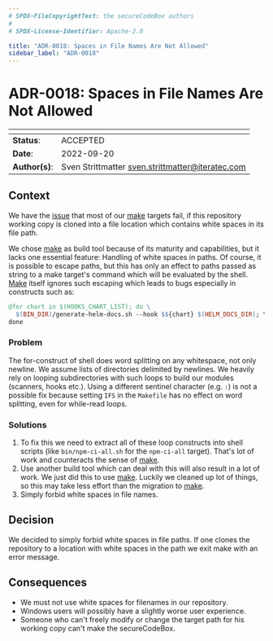 ```yaml
---
# SPDX-FileCopyrightText: the secureCodeBox authors
#
# SPDX-License-Identifier: Apache-2.0

title: "ADR-0018: Spaces in File Names Are Not Allowed"
sidebar_label: "ADR-0018"
---
```

# ADR-0018: Spaces in File Names Are Not Allowed

| <!-- -->       | <!-- -->                                           |
|----------------|----------------------------------------------------|
| **Status**:    | ACCEPTED                                           |
| **Date**:      | 2022-09-20                                         |
| **Author(s)**: | Sven Strittmatter [sven.strittmatter@iteratec.com](mailto:Sven.Strittmatter@iteratec.com) |

## Context

We have the [issue](https://github.com/secureCodeBox/secureCodeBox/issues/1353) that most of our [make][gnu-make] targets fail, if this repository working copy is cloned into a file location which contains white spaces in its file path.

We chose [make][gnu-make] as build tool because of its maturity and capabilities, but it lacks one essential feature: Handling of white spaces in paths. Of course, it is possible to escape paths, but this has only an effect to paths passed as string to a make target's command which will be evaluated by the shell. [Make][gnu-make] itself ignores such escaping which leads to bugs especially in constructs such as:

```makefile
@for chart in $(HOOKS_CHART_LIST); do \
  $(BIN_DIR)/generate-helm-docs.sh --hook $${chart} $(HELM_DOCS_DIR); \
done
```

### Problem

The for-construct of shell does word splitting on any whitespace, not only newline. We assume lists of directories delimited by newlines. We heavily rely on looping subdirectories with such loops to build our modules (scanners, hooks etc.). Using a different sentinel character (e.g. `:`) is not a possible fix because setting `IFS` in the `Makefile` has no effect on word splitting, even for while-read loops. 

### Solutions

1. To fix this we need to extract all of these loop constructs into shell scripts (like `bin/npm-ci-all.sh` for the `npm-ci-all` target). That's lot of work and counteracts the sense of [make][gnu-make].
2. Use another build tool which can deal with this will also result in a lot of work. We just did this to use [make][gnu-make]. Luckily we cleaned up lot of things, so this may take less effort than the migration to [make][gnu-make].
3. Simply forbid white spaces in file names.

## Decision

We decided to simply forbid white spaces in file paths. If one clones the repository to a location with white spaces in the path we exit make with an error message.

## Consequences

- We must not use white spaces for filenames in our repository.
- Windows users will possibly have a slightly worse user experience.
- Someone who can't freely modify or change the target path for his working copy can't make the secureCodeBox.  

[gnu-make]: https://www.gnu.org/software/make/
